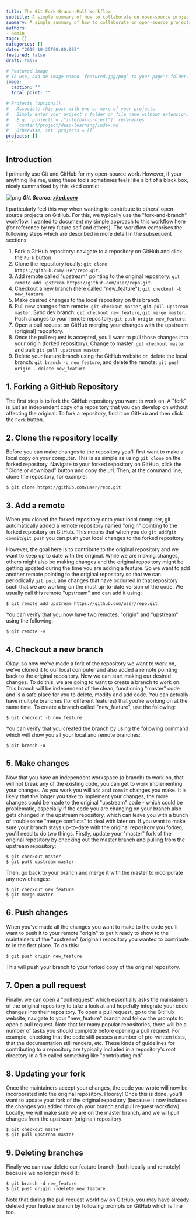 ```yaml
---
title: The Git Fork-Branch-Pull Workflow
subtitle: A simple summary of how to collaborate on open-source projects using forking, branching and pull requests.
summary: A simple summary of how to collaborate on open-source projects using forking, branching and pull requests.
authors:
- admin
tags: []
categories: []
date: "2019-10-25T00:00:00Z"
featured: false
draft: false

# Featured image
# To use, add an image named `featured.jpg/png` to your page's folder.
image:
  caption: ""
  focal_point: ""

# Projects (optional).
#   Associate this post with one or more of your projects.
#   Simply enter your project's folder or file name without extension.
#   E.g. `projects = ["internal-project"]` references
#   `content/project/deep-learning/index.md`.
#   Otherwise, set `projects = []`.
projects: []
---
```

## Introduction
I primarily use Git and GitHub for my open-source work. However, if your anything like me, using these tools sometimes feels like a bit of a black box, nicely summarised by this xkcd comic:

![png](image_2.png)
__*Git. Source: [xkcd.com](https://xkcd.com/1597/)*__

I particularly feel this way when wanting to contribute to others' open-source projects on GitHub. For this, we typically use the "fork-and-branch" workflow. I wanted to document my simple approach to this workflow here (for reference by my future self and others). The workflow comprises the following steps which are described in more detail in the subsequent sections:

1. Fork a GitHub repository: navigate to a repository on GitHub and click the `Fork` button.
2. Clone the repository locally: `git clone https://github.com/user/repo.git`.
3. Add remote called "upstream" pointing to the original repository: `git remote add upstream https://github.com/user/repo.git`.
4. Checkout a new branch (here called "new_feature"): `git checkout -b new_feature`
5. Make desired changes to the local repository on this branch.
6. Pull new changes from remote: `git checkout master`, `git pull upstream master`. Sync dev branch: `git checkout new_feature`, `git merge master`. Push changes to your remote repository: `git push origin new_feature`.
7. Open a pull request on GitHub merging your changes with the upstream (original) repository.
8. Once the pull request is accepted, you'll want to pull those changes into your origin (forked repository). Change to master: `git checkout master` and pull: `git pull upstream master`.
9. Delete your feature branch using the GitHub website or, delete the local branch: `git branch -d new_feature`, and delete the remote: `git push origin --delete new_feature`.

## 1. Forking a GitHub Repository

The first step is to fork the GitHub repository you want to work on. A "fork" is just an independent copy of a repository that you can develop on without affecting the original. To fork a repository, find it on GitHub and then click the `Fork` button.

## 2. Clone the repository locally

Before you can make changes to the repository you'll first want to make a local copy on your computer. This is as simple as using `git clone` on the forked repository. Navigate to your forked repository on GitHub, click the "Clone or download" button and copy the url. Then, at the command line, clone the repository, for example:

```shell
$ git clone https://github.com/user/repo.git
```

## 3. Add a remote

When you cloned the forked repository onto your local computer, git automatically added a remote repository named "origin" pointing to the forked repository on GitHub. This means that when you do `git add`/`git commit`/`git push` you can push your local changes to the forked repository.

However, the goal here is to contribute to the original repository and we want to keep up to date with the original. While we are making changes, others might also be making changes and the original repository might be getting updated during the time you are adding a feature. So we want to add another remote pointing to the original repository so that we can periodically `git pull` any changes that have occurred in that repository such that we are working on the must up-to-date version of the code. We usually call this remote "upstream" and can add it using:

```shell
$ git remote add upstream https://github.com/user/repo.git
```

You can verify that you now have two remotes, "origin" and "upstream" using the following:

```shell
$ git remote -v
```

## 4. Checkout a new branch

Okay, so now we've made a fork of the repository we want to work on, we've cloned it to our local computer and also added a remote pointing back to the original repository. Now we can start making our desired changes. To do this, we are going to want to create a branch to work on. This branch will be independent of the clean, functioning "master" code and is a safe place for you to delete, modify and add code. You can actually have multiple branches (for different features) that you're working on at the same time. To create a branch called "new_feature", use the following:

```shell
$ git checkout -b new_feature
```

You can verify that you created the branch by using the following command which will show you all your local and remote branches:

```shell
$ git branch -a
```

## 5. Make changes

Now that you have an independent workspace (a branch) to work on, that will not break any of the existing code, you can get to work implementing your changes. As you work you will `add` and `commit` changes you make. It is likely that the longer you take to implement your changes, the more changes could be made to the original "upstream" code - which could be problematic, especially if the code you are changing on your branch also gets changed in the upstream repository, which can leave you with a bunch of troublesome "merge conflicts" to deal with later on. If you want to make sure your branch stays up-to-date with the original repository you forked, you'll need to do two things. Firstly, update your "master" fork of the original repository by checking out the master branch and pulling from the upstream repository:

```shell
$ git checkout master
$ git pull upstream master
```

Then, go back to your branch and merge it with the master to incorporate any new changes:

```shell
$ git checkout new_feature
$ git merge master
```

## 6. Push changes

When you've made all the changes you want to make to the code you'll want to push it to your remote "origin" to get it ready to show to the maintainers of the "upstream" (original) repository you wanted to contribute to in the first place. To do this:

```shell
$ git push origin new_feature
```

This will push your branch to your forked copy of the original repository.

## 7. Open a pull request

Finally, we can open a "pull request" which essentially asks the maintainers of the original repository to take a look at and hopefully integrate your code changes into their repository. To open a pull request, go to the GitHub website, navigate to your "new_feature" branch and follow the prompts to open a pull request. Note that for many popular repositories, there will be a number of tasks you should complete before opening a pull request. For example, checking that the code still passes a number of pre-written tests, that the documentation still renders, etc. These kinds of guidelines for contributing to a repository are typically included in a repository's root directory in a file called something like "contributing.md".

## 8. Updating your fork

Once the maintainers accept your changes, the code you wrote will now be incorporated into the original repository. Hooray! Once this is done, you'll want to update your fork of the original repository (because it now includes the changes you added through your branch and pull request workflow). Locally, we will make sure we are on the master branch, and we will pull changes from the upstream (original) repository:

```shell
$ git checkout master
$ git pull upstream master
```

## 9. Deleting branches

Finally we can now delete our feature branch (both locally and remotely) because we no longer need it:

```shell
$ git branch -d new_feature
$ git push origin --delete new_feature
```

Note that during the pull request workflow on GitHub, you may have already deleted your feature branch by following prompts on GitHub which is fine too.
